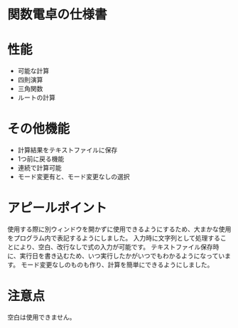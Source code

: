 # 関数電卓の仕様書

# 性能

- 可能な計算
- 四則演算
- 三角関数
- ルートの計算

# その他機能
- 計算結果をテキストファイルに保存
- 1つ前に戻る機能
- 連続で計算可能
- モード変更有と、モード変更なしの選択

# アピールポイント
使用する際に別ウィンドウを開かずに使用できるようにするため、大まかな使用をプログラム内で表記するようにしました。
入力時に文字列として処理することにより、空白、改行なしで式の入力が可能です。
テキストファイル保存時に、実行日を書き込むため、いつ実行したかがいつでもわかるようになっています。
モード変更なしのものも作り、計算を簡単にできるようにしました。

# 注意点
空白は使用できません。
